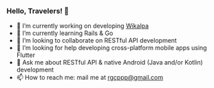 ### Hello, Travelers! 👋

- 🔭 I’m currently working on developing [Wikalpa](https://github.com/rgxcp/wikalpa)
- 🌱 I’m currently learning Rails & Go
- 👯 I’m looking to collaborate on RESTful API development
- 🤔 I’m looking for help developing cross-platform mobile apps using Flutter
- 💬 Ask me about RESTful API & native Android (Java and/or Kotlin) development
- 📫 How to reach me: mail me at rgcppp@gmail.com

